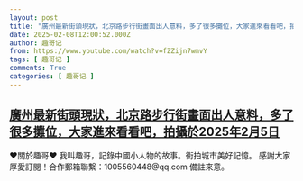 ```yaml
---
layout: post
title: "廣州最新街頭現狀，北京路步行街畫面出人意料，多了很多攤位，大家進來看看吧，拍攝於2025年2月5日"
date: 2025-02-08T12:00:52.000Z
author: 趣哥记
from: https://www.youtube.com/watch?v=fZZijn7wmvY
tags: [ 趣哥记 ]
comments: True
categories: [ 趣哥记 ]
---
```

<!--1739016052000-->
[廣州最新街頭現狀，北京路步行街畫面出人意料，多了很多攤位，大家進來看看吧，拍攝於2025年2月5日](https://www.youtube.com/watch?v=fZZijn7wmvY)
------

<div>
♥關於趣哥♥  我叫趣哥，記錄中國小人物的故事。街拍城市美好記憶。  感謝大家厚愛訂閱！合作郵箱聯繫：1005560448@qq.com 備註來意。
</div>
